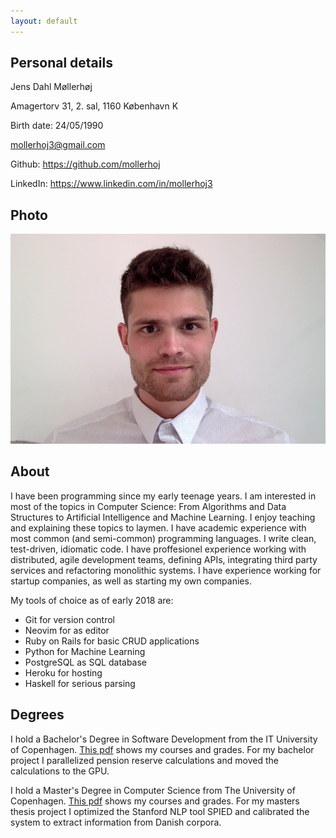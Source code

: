 ```yaml
---
layout: default
---
```


Personal details
----------------

Jens Dahl Møllerhøj

Amagertorv 31, 2. sal, 1160 København K

Birth date: 24/05/1990

mollerhoj3@gmail.com

Github: https://github.com/mollerhoj

LinkedIn: https://www.linkedin.com/in/mollerhoj3

Photo
----------------

![Jens Dahl Mollerhoj](/images/jens_dahl_mollerhoj.jpg)

About
----------------
I have been programming since my early teenage years. I am interested in most of the topics in Computer Science: From Algorithms and Data Structures to Artificial Intelligence and Machine Learning. I enjoy teaching and explaining these topics to laymen. I have academic experience with most common (and semi-common) programming languages. I write clean, test-driven, idiomatic code. I have proffesionel experience working with distributed, agile development teams, defining APIs, integrating third party services and refactoring monolithic systems. I have experience working for startup companies, as well as starting my own companies.

My tools of choice as of early 2018 are:

- Git for version control
- Neovim for as editor
- Ruby on Rails for basic CRUD applications
- Python for Machine Learning
- PostgreSQL as SQL database
- Heroku for hosting
- Haskell for serious parsing

Degrees
----------------
I hold a Bachelor's Degree in Software Development from the IT University of Copenhagen. [This pdf](/files/bachelors_degree.pdf) shows my courses and grades. For my bachelor project I parallelized pension reserve calculations and moved the calculations to the GPU. 

I hold a Master's Degree in Computer Science from The University of Copenhagen. [This pdf](/files/master/masters_degree.pdf) shows my courses and grades. For my masters thesis project I optimized the Stanford NLP tool SPIED and calibrated the system to extract information from Danish corpora. 
